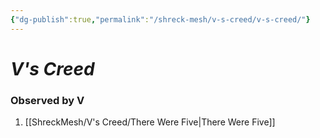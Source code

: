 ```yaml
---
{"dg-publish":true,"permalink":"/shreck-mesh/v-s-creed/v-s-creed/"}
---
```


# *V's Creed*

### Observed by V

1. [[ShreckMesh/V's Creed/There Were Five\|There Were Five]]
